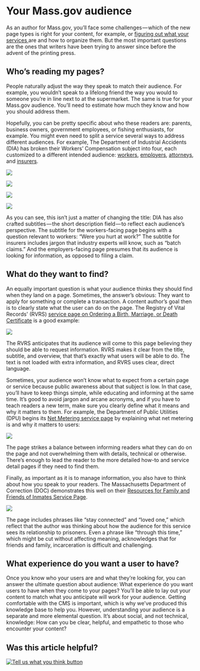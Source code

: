 # Your Mass.gov audience

As an author for Mass.gov, you’ll face some challenges — which of the new page types is right for your content, for example, or [figuring out what your services ](tips-for-identifying-services.md)are and how to organize them. But the most important questions are the ones that writers have been trying to answer since before the advent of the printing press.

## **Who’s reading my pages?**

People naturally adjust the way they speak to match their audience. For example, you wouldn’t speak to a lifelong friend the way you would to someone you’re in line next to at the supermarket. The same is true for your Mass.gov audience. You’ll need to estimate how much they know and how you should address them.

Hopefully, you can be pretty specific about who these readers are: parents, business owners, government employees, or fishing enthusiasts, for example. You might even need to split a service several ways to address different audiences. For example, The Department of Industrial Accidents \(DIA\) has broken their Workers’ Compensation subject into four, each customized to a different intended audience: [workers](https://www.mass.gov/workers-compensation-for-injured-workers), [employers](https://www.mass.gov/workers-compensation-for-employers), [attorneys](https://www.mass.gov/workers-compensation-for-attorneys), and [insurers](https://www.mass.gov/workers-compensation-for-insurers).

![](https://cdn-images-1.medium.com/max/800/0*wGYCS0BfqVCQ2kd1.)

![](https://cdn-images-1.medium.com/max/800/0*N-KBhDdAslMQZcnK.)

![](https://cdn-images-1.medium.com/max/800/0*xPiELQguLNJVbyld.)

![](https://cdn-images-1.medium.com/max/800/0*uxO8MBo-8Y3BMMbr.)

As you can see, this isn’t just a matter of changing the title: DIA has also crafted subtitles — the short description field — to reflect each audience’s perspective. The subtitle for the workers-facing page begins with a question relevant to workers: “Were you hurt at work?” The subtitle for insurers includes jargon that industry experts will know, such as “batch claims.” And the employers-facing page presumes that its audience is looking for information, as opposed to filing a claim.

## **What do they want to find?**

An equally important question is what your audience thinks they should find when they land on a page. Sometimes, the answer’s obvious: They want to apply for something or complete a transaction. A content author’s goal then is to clearly state what the user can do on the page. The Registry of Vital Records' \(RVRS\) [service page on Ordering a Birth, Marriage, or Death Certificate](https://www.mass.gov/ordering-a-birth-marriage-or-death-certificate) is a good example:

![](../.gitbook/assets/ordering-a-birth-marriage-or-death-certificate-mass-gov-1.png)

The RVRS anticipates that its audience will come to this page believing they should be able to request information. RVRS makes it clear from the title, subtitle, and overview, that that’s exactly what users will be able to do. The text is not loaded with extra information, and RVRS uses clear, direct language.

Sometimes, your audience won’t know what to expect from a certain page or service because public awareness about that subject is low. In that case, you’ll have to keep things simple, while educating and informing at the same time. It’s good to avoid jargon and arcane acronyms, and if you have to teach readers a new term, make sure you clearly define what it means and why it matters to them. For example, the Department of Public Utilities \(DPU\) begins its [Net Metering service page](https://www.mass.gov/net-metering) by explaining what net metering is and why it matters to users:

![](../.gitbook/assets/net-metering-mass-gov.png)

The page strikes a balance between informing readers what they can do on the page and not overwhelming them with details, technical or otherwise. There’s enough to lead the reader to the more detailed how-to and service detail pages if they need to find them.

Finally, as important as it is to manage information, you also have to think about how you speak to your readers. The Massachusetts Department of Correction \(DOC\) demonstrates this well on their [Resources for Family and Friends of Inmates Service Page](https://www.mass.gov/resources-for-family-and-friends-of-inmates).

![](../.gitbook/assets/resources-for-family-and-friends-of-inmates-mass-gov.png)

The page includes phrases like “stay connected” and “loved one,” which reflect that the author was thinking about how the audience for this service sees its relationship to prisoners. Even a phrase like “through this time,” which might be cut without affecting meaning, acknowledges that for friends and family, incarceration is difficult and challenging.

## **What experience do you want a user to have?**

Once you know who your users are and what they’re looking for, you can answer the ultimate question about audience: What experience do you want users to have when they come to your pages? You’ll be able to lay out your content to match what you anticipate will work for your audience. Getting comfortable with the CMS is important, which is why we’ve produced this knowledge base to help you. However, understanding your audience is a separate and more elemental question. It’s about social, and not technical, knowledge: How can you be clear, helpful, and empathetic to those who encounter your content?

## Was this article helpful?

[![Tell us what you think button](https://blobscdn.gitbook.com/v0/b/gitbook-28427.appspot.com/o/assets%2F-LJ04qJGAHkvdE13BfdG%2F-LSz77NBAwnSNpMPT3df%2F-LSz7xSmyKXltd4avaCt%2FKB%20survey%20button%20POC%202.png?alt=media&token=8d071cab-8b95-48a3-a332-13e3fc8d9f96)](https://massgov.formstack.com/forms/mass_gov_knowledge_base_feedback?article=your-massgov-audience)


